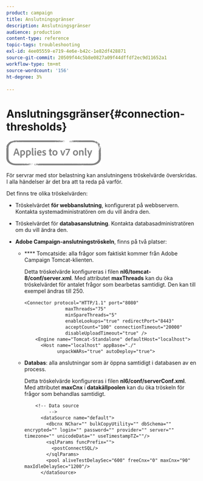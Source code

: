 ```yaml
---
product: campaign
title: Anslutningsgränser
description: Anslutningsgränser
audience: production
content-type: reference
topic-tags: troubleshooting
exl-id: 4ee05559-e719-4e6e-b42c-1e82df428871
source-git-commit: 20509f44c5b8e0827a09f44dffdf2ec9d11652a1
workflow-type: tm+mt
source-wordcount: '156'
ht-degree: 3%

---
```


# Anslutningsgränser{#connection-thresholds}

![](../../assets/v7-only.svg)

För servrar med stor belastning kan anslutningens tröskelvärde överskridas. I alla händelser är det bra att ta reda på varför.

Det finns tre olika tröskelvärden:

* Tröskelvärdet **för webbanslutning**, konfigurerat på webbservern. Kontakta systemadministratören om du vill ändra den.

* Tröskelvärdet för **databasanslutning**. Kontakta databasadministratören om du vill ändra den.

* **Adobe Campaign-anslutningströskeln**, finns på två platser:

   * **** Tomcatside: alla frågor som faktiskt kommer från Adobe Campaign Tomcat-klienten.

      Detta tröskelvärde konfigureras i filen **nl6/tomcat-8/conf/server.xml**. Med attributet **maxThreads** kan du öka tröskelvärdet för antalet frågor som bearbetas samtidigt. Den kan till exempel ändras till 250.

      ```
      <Connector protocol="HTTP/1.1" port="8080"
                     maxThreads="75"
                     minSpareThreads="5"
                     enableLookups="true" redirectPort="8443"
                     acceptCount="100" connectionTimeout="20000"
                     disableUploadTimeout="true" />
          <Engine name="Tomcat-Standalone" defaultHost="localhost">
            <Host name="localhost" appBase="./"
                  unpackWARs="true" autoDeploy="true">
      ```

   * **Databas**: alla anslutningar som är öppna samtidigt i databasen av en process.

      Detta tröskelvärde konfigureras i filen **nl6/conf/serverConf.xml**. Med attributet **maxCnx** i **datakällpoolen** kan du öka tröskeln för frågor som behandlas samtidigt.

      ```
          <!-- Data source
               -->
            <dataSource name="default">
              <dbcnx NChar="" bulkCopyUtility="" dbSchema="" encrypted="" login="" password="" provider="" server="" timezone="" unicodeData="" useTimestampTZ=""/>
              <sqlParams funcPrefix="">
                <postConnectSQL/>
              </sqlParams>
              <pool aliveTestDelaySec="600" freeCnx="0" maxCnx="90" maxIdleDelaySec="1200"/>
            </dataSource>
      ```
